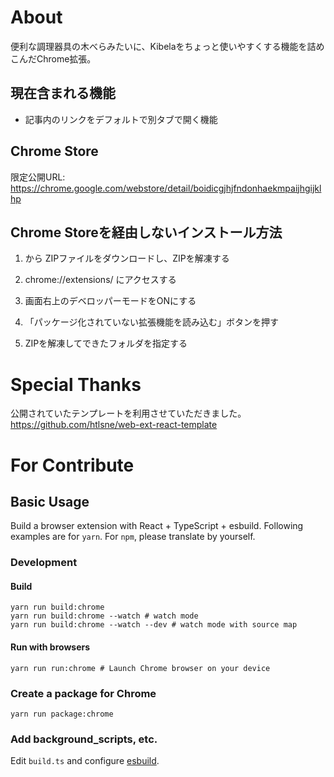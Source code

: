 # About 

便利な調理器具の木べらみたいに、Kibelaをちょっと使いやすくする機能を詰めこんだChrome拡張。 

## 現在含まれる機能

- 記事内のリンクをデフォルトで別タブで開く機能

## Chrome Store

限定公開URL: https://chrome.google.com/webstore/detail/boidicgjhjfndonhaekmpaijhgijklhp

## Chrome Storeを経由しないインストール方法

1.  から ZIPファイルをダウンロードし、ZIPを解凍する

2. chrome://extensions/ にアクセスする

3. 画面右上のデベロッパーモードをONにする

4. 「パッケージ化されていない拡張機能を読み込む」ボタンを押す

5. ZIPを解凍してできたフォルダを指定する

# Special Thanks

公開されていたテンプレートを利用させていただきました。
https://github.com/htlsne/web-ext-react-template

# For Contribute
## Basic Usage

Build a browser extension with React + TypeScript + esbuild.
Following examples are for `yarn`. For `npm`, please translate by yourself.

### Development

#### Build

```shell
yarn run build:chrome
yarn run build:chrome --watch # watch mode
yarn run build:chrome --watch --dev # watch mode with source map
```

#### Run with browsers

```shell
yarn run run:chrome # Launch Chrome browser on your device
```

### Create a package for Chrome

```
yarn run package:chrome
```

### Add background_scripts, etc.

Edit `build.ts` and configure [esbuild](https://esbuild.github.io/).
